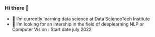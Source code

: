 ### Hi there 👋
- 🌱 I’m currently learning data science at Data ScienceTech Institute
- 👯 I’m looking for an intership in the field of deeplearning NLP or Computer Vision : Start date july 2022

<!--
**ArnaudFelin/ArnaudFelin** is a ✨ _special_ ✨ repository because its `README.md` (this file) appears on your GitHub profile.

Here are some ideas to get you started:
-->
